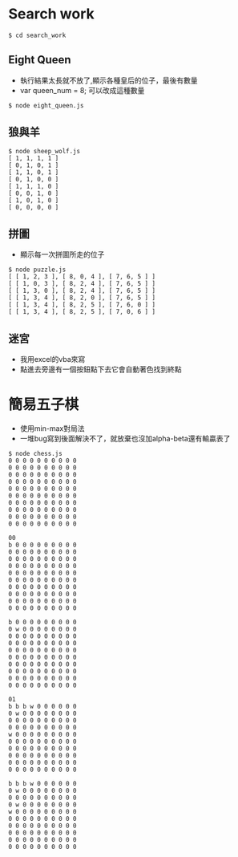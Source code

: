 # Search work
```
$ cd search_work
```
## Eight Queen

* 執行結果太長就不放了,顯示各種皇后的位子，最後有數量
* var queen_num = 8; 可以改成這種數量
```
$ node eight_queen.js 
```
## 狼與羊
```
$ node sheep_wolf.js
[ 1, 1, 1, 1 ]
[ 0, 1, 0, 1 ]
[ 1, 1, 0, 1 ]
[ 0, 1, 0, 0 ]
[ 1, 1, 1, 0 ]
[ 0, 0, 1, 0 ]
[ 1, 0, 1, 0 ]
[ 0, 0, 0, 0 ]
```
##   拼圖
* 顯示每一次拼圖所走的位子
```
$ node puzzle.js
[ [ 1, 2, 3 ], [ 8, 0, 4 ], [ 7, 6, 5 ] ]
[ [ 1, 0, 3 ], [ 8, 2, 4 ], [ 7, 6, 5 ] ]
[ [ 1, 3, 0 ], [ 8, 2, 4 ], [ 7, 6, 5 ] ]
[ [ 1, 3, 4 ], [ 8, 2, 0 ], [ 7, 6, 5 ] ]
[ [ 1, 3, 4 ], [ 8, 2, 5 ], [ 7, 6, 0 ] ]
[ [ 1, 3, 4 ], [ 8, 2, 5 ], [ 7, 0, 6 ] ]
```

## 迷宮
* 我用excel的vba來寫
* 點進去旁邊有一個按鈕點下去它會自動著色找到終點


# 簡易五子棋
* 使用min-max對局法
* 一堆bug寫到後面解決不了，就放棄也沒加alpha-beta還有輸贏表了


```
$ node chess.js
0 0 0 0 0 0 0 0 0 0
0 0 0 0 0 0 0 0 0 0
0 0 0 0 0 0 0 0 0 0
0 0 0 0 0 0 0 0 0 0
0 0 0 0 0 0 0 0 0 0
0 0 0 0 0 0 0 0 0 0
0 0 0 0 0 0 0 0 0 0
0 0 0 0 0 0 0 0 0 0
0 0 0 0 0 0 0 0 0 0
0 0 0 0 0 0 0 0 0 0

00
b 0 0 0 0 0 0 0 0 0
0 0 0 0 0 0 0 0 0 0
0 0 0 0 0 0 0 0 0 0
0 0 0 0 0 0 0 0 0 0
0 0 0 0 0 0 0 0 0 0
0 0 0 0 0 0 0 0 0 0
0 0 0 0 0 0 0 0 0 0
0 0 0 0 0 0 0 0 0 0
0 0 0 0 0 0 0 0 0 0
0 0 0 0 0 0 0 0 0 0

b 0 0 0 0 0 0 0 0 0
0 w 0 0 0 0 0 0 0 0
0 0 0 0 0 0 0 0 0 0
0 0 0 0 0 0 0 0 0 0
0 0 0 0 0 0 0 0 0 0
0 0 0 0 0 0 0 0 0 0
0 0 0 0 0 0 0 0 0 0
0 0 0 0 0 0 0 0 0 0
0 0 0 0 0 0 0 0 0 0
0 0 0 0 0 0 0 0 0 0

01
b b b w 0 0 0 0 0 0
0 w 0 0 0 0 0 0 0 0
0 0 0 0 0 0 0 0 0 0
0 0 0 0 0 0 0 0 0 0
w 0 0 0 0 0 0 0 0 0
0 0 0 0 0 0 0 0 0 0
0 0 0 0 0 0 0 0 0 0
0 0 0 0 0 0 0 0 0 0
0 0 0 0 0 0 0 0 0 0
0 0 0 0 0 0 0 0 0 0

b b b w 0 0 0 0 0 0
0 w 0 0 0 0 0 0 0 0
0 0 0 0 0 0 0 0 0 0
0 w 0 0 0 0 0 0 0 0
w 0 0 0 0 0 0 0 0 0
0 0 0 0 0 0 0 0 0 0
0 0 0 0 0 0 0 0 0 0
0 0 0 0 0 0 0 0 0 0
0 0 0 0 0 0 0 0 0 0
0 0 0 0 0 0 0 0 0 0
```